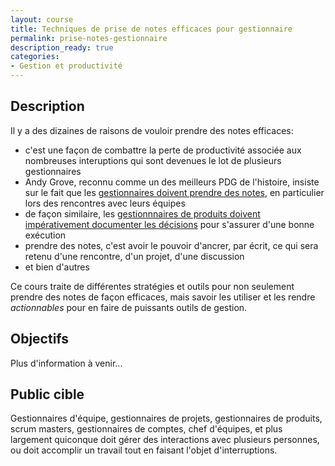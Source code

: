 ```yaml
---
layout: course
title: Techniques de prise de notes efficaces pour gestionnaire
permalink: prise-notes-gestionnaire
description_ready: true
categories:
- Gestion et productivité
---
```

## Description
Il y a des dizaines de raisons de vouloir prendre des notes efficaces:

* c'est une façon de combattre la perte de productivité associée aux nombreuses interuptions qui sont devenues le lot de plusieurs gestionnaires
* Andy Grove, reconnu comme un des meilleurs PDG de l'histoire, insiste sur le fait que les [gestionnaires doivent prendre des notes](https://getlighthouse.com/blog/andy-grove-quotes-leadership-high-output-management/), en particulier lors des rencontres avec leurs équipes
* de façon similaire, les [gestionnnaires de produits doivent impérativement documenter les décisions](https://medium.com/greylock-perspectives/let-s-talk-about-product-management-d7bc5606e0c4#.rc0qiyp68) pour s'assurer d'une bonne exécution
* prendre des notes, c'est avoir le pouvoir d'ancrer, par écrit, ce qui sera retenu d'une rencontre, d'un projet, d'une discussion
* et bien d'autres

Ce cours traite de différentes stratégies et outils pour non seulement prendre des notes de façon efficaces, mais savoir les utiliser et les rendre _actionnables_ pour en faire de puissants outils de gestion.

## Objectifs
Plus d'information à venir...

## Public cible
Gestionnaires d'équipe, gestionnaires de projets, gestionnaires de produits, scrum masters, gestionnaires de comptes, chef d'équipes, et plus largement quiconque doit gérer des interactions avec plusieurs personnes, ou doit accomplir un travail tout en faisant l'objet d'interruptions.

